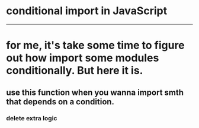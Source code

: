 # conditional import in JavaScript
---

# for me, it's take some time to figure out how import some modules conditionally. But here it is.
## use this function when you wanna import smth that depends on a condition.
### delete extra logic 
